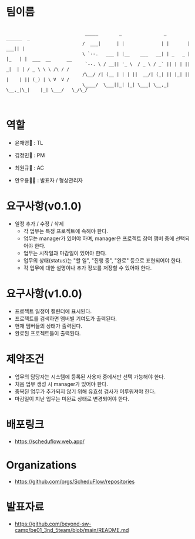 # 팀이름
```
                             
                              _____        _                _        ______  _                  
                             /  ___|      | |              | |       |  ___|| |                 
                             \ `--.   ___ | |__    ___   __| | _   _ | |_   | |  ___  __      __
                              `--. \ / __|| '_ \  / _ \ / _` || | | ||  _|  | | / _ \ \ \ /\ / /
                             /\__/ /| (__ | | | ||  __/| (_| || |_| || |    | || (_) | \ V  V / 
                             \____/  \___||_| |_| \___| \__,_| \__,_|\_|    |_| \___/   \_/\_/  
                                                                   
                                                                   
```

# 역할

- 윤채영🔧 : TL

- 김정민👑 : PM

- 최원규📝 : AC

- 안우용🙋‍♂️ : 발표자 / 형상관리자


# 요구사항(v0.1.0)
- 일정 추가 / 수정 / 삭제
  - 각 업무는 특정 프로젝트에 속해야 한다.
  - 업무는 manager가 있어야 하며, manager은 프로젝트 참여 맴버 중에 선택되어야 한다.
  - 업무는 시작일과 마감일이 있어야 한다.
  - 업무의 상태(status)는 "할 일", "진행 중", "완료" 등으로 표현되어야 한다.
  - 각 업무에 대한 설명이나 추가 정보를 저장할 수 있어야 한다.

# 요구사항(v1.0.0)
- 프로젝트 일정이 캘린더에 표시된다.
- 프로젝트를 검색하면 멤버별 기여도가 출력된다.
- 현재 멤버들의 상태가 출력된다.
- 완료된 프로젝트들이 출력된다.

# 제약조건
- 업무의 담당자는 시스템에 등록된 사용자 중에서만 선택 가능해야 한다.
- 처음 업무 생성 시 manager가 있어야 한다.
- 중복된 업무가 추가되지 않기 위해 유효성 검사가 이루워져야 한다.
- 마감일이 지난 업무는 미완료 상태로 변경되어야 한다.

# 배포링크
- https://scheduflow.web.app/

# Organizations
- https://github.com/orgs/ScheduFlow/repositories

# 발표자료
- https://github.com/beyond-sw-camp/be01_3nd_5team/blob/main/README.md

